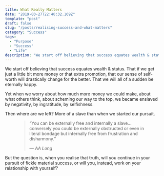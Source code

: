 ```yaml
---
title: What Really Matters
date: "2019-03-27T22:40:32.169Z"
template: "post"
draft: false
slug: "/posts/realising-success-and-what-matters"
category: "Success"
tags:
  - "Purpose"
  - "Success"
  - "Life"
description: "We start off believing that success equates wealth & status. That if we get just a little bit more money or that extra promotion, that our sense of self-worth will drastically change for the better. That we will all of a sudden be eternally happy."
---
```


We start off believing that success equates wealth & status. That if we get just a little bit more money or that extra promotion, that our sense of self-worth will drastically change for the better. That we will all of a sudden be eternally happy.

Yet when we worry about how much more money we could make, about what others think, about scheming our way to the top, we became enslaved by negativity, by ingratitude, by selfishness.

Then where are we left? More of a slave than when we started our pursuit.

<figure>
	<blockquote>
		<p>“You can be externally free and internally a slave…conversely you could be externally obstructed or even in literal bondage but internally free from frustration and disharmony.”</b></p>
    <footer>
      <cite>— AA Long</cite>
    </footer>
	</blockquote>
</figure>


But the question is, when you realise that truth, will you continue in your pursuit of fickle material success, or will you, instead, work on your relationship with yourself?
